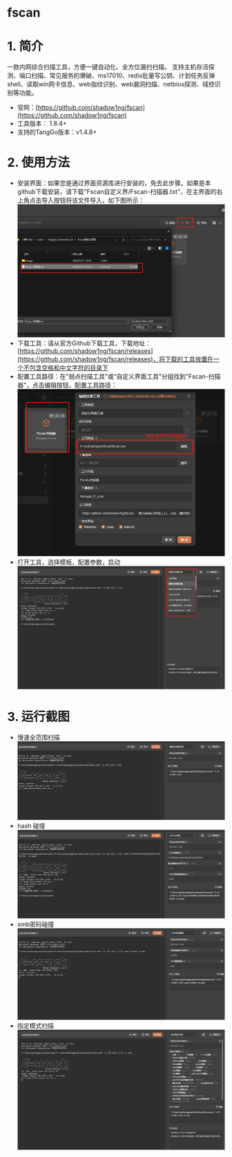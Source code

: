 # fscan

# 1. 简介
一款内网综合扫描工具，方便一键自动化、全方位漏扫扫描。
支持主机存活探测、端口扫描、常见服务的爆破、ms17010、redis批量写公钥、计划任务反弹shell、读取win网卡信息、web指纹识别、web漏洞扫描、netbios探测、域控识别等功能。
- 官网：[https://github.com/shadow1ng/fscan](https://github.com/shadow1ng/fscan) 
- 工具版本： 1.8.4+
- 支持的TangGo版本：v1.4.8+
# 2. 使用方法
- 安装界面：如果您是通过界面资源库进行安装的，免去此步骤。如果是本github下载安装，请下载"Fscan自定义界/Fscan-扫描器.txt"，在主界面的右上角点击导入按钮将该文件导入，如下图所示：
  ![import.png](image/import.png)
- 下载工具：请从官方Github下载工具，下载地址：[https://github.com/shadow1ng/fscan/releases](https://github.com/shadow1ng/fscan/releases)，将下载的工具放置在一个不包含空格和中文字符的目录下
- 配置工具路径：在"弱点扫描工具"或“自定义界面工具”分组找到"Fscan-扫描器"，点击编辑按钮，配置工具路径：
  ![update.png](image/update.png)
- 打开工具，选择模板，配置参数，启动
  ![switch.png](image/switch.png)
# 3. 运行截图

- 慢速全范围扫描
  ![base.png](image/base.png)
- hash 碰撞
  ![hashp.png](image/hashp.png) 
- smb密码碰撞
  ![smdp.png](image/smdp.png)
- 指定模式扫描
  ![setm.png](image/setm.png)

